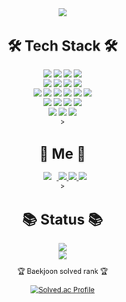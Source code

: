 <div align=center>
	<img src="https://capsule-render.vercel.app/api?type=waving&color=timeAuto&height=200&section=header&text=Hojini%20Github!&fontSize=90" />	

<div align=center><h1>🛠 Tech Stack 🛠</h1>

<div align=center> 
  <img src="https://img.shields.io/badge/c-A8B9CC?style=for-the-badge&logo=c&logoColor=white">
  <img src="https://img.shields.io/badge/c++-00599C?style=for-the-badge&logo=c%2B%2B&logoColor=white">
  <img src="https://img.shields.io/badge/java-007396?style=for-the-badge&logo=java&logoColor=white"> 
  <img src="https://img.shields.io/badge/python-3776AB?style=for-the-badge&logo=python&logoColor=white"> 
  <br>
  
  <img src="https://img.shields.io/badge/mysql-4479A1?style=for-the-badge&logo=mysql&logoColor=white"> 
  <img src="https://img.shields.io/badge/mariaDB-003545?style=for-the-badge&logo=mariaDB&logoColor=white"> 
  <img src="https://img.shields.io/badge/oracle-F80000?style=for-the-badge&logo=oracle&logoColor=white"> 
  <img src="https://img.shields.io/badge/redis-DC382D?style=for-the-badge&logo=Redis&logoColor=white">
  <!--<img src="https://img.shields.io/badge/elasticsearch-005571?style=for-the-badge&logo=Elasticsearch&logoColor=white">-->
  <br>
  
  <img src="https://img.shields.io/badge/spring-6DB33F?style=for-the-badge&logo=spring&logoColor=white"> 
  <img src="https://img.shields.io/badge/spring boot-6DB33F?style=for-the-badge&logo=Spring Boot&logoColor=white">
  <img src="https://img.shields.io/badge/spring security-6DB33F?style=for-the-badge&logo=Spring Security&logoColor=white">
  <img src="https://img.shields.io/badge/swagger-85EA2D?style=for-the-badge&logo=Swagger&logoColor=white">
  <img src="https://img.shields.io/badge/thymeleaf-005F0F?style=for-the-badge&logo=Thymeleaf&logoColor=white">
  <img src="https://img.shields.io/badge/hibernate-59666C?style=for-the-badge&logo=Hibernate&logoColor=white">
  <br>
	
  <img src="https://img.shields.io/badge/amazonaws-232F3E?style=for-the-badge&logo=amazonaws&logoColor=white"> 
  <img src="https://img.shields.io/badge/Amazon S3-569A31?style=for-the-badge&logo=Amazon S3&logoColor=white"> 
  <img src="https://img.shields.io/badge/Amazon RDS-527FFF?style=for-the-badge&logo=Amazon RDS&logoColor=white"> 
  <img src="https://img.shields.io/badge/Amazon EC2-FF9900?style=for-the-badge&logo=Amazon EC2&logoColor=black"> 
  <br>
	
  <!--<img src="https://img.shields.io/badge/linux-FCC624?style=for-the-badge&logo=linux&logoColor=black">-->
  <!--<img src="https://img.shields.io/badge/NGINX-009639?style=for-the-badge&logo=NGINX&logoColor=black">-->
  <!--<img src="https://img.shields.io/badge/Ubuntu-E95420?style=for-the-badge&logo=Ubuntu&logoColor=black">-->
  <!--<img src="https://img.shields.io/badge/apache tomcat-F8DC75?style=for-the-badge&logo=apachetomcat&logoColor=white">-->
  <!--<br>-->
  
  <img src="https://img.shields.io/badge/git-F05032?style=for-the-badge&logo=git&logoColor=white">
  <img src="https://img.shields.io/badge/github-181717?style=for-the-badge&logo=github&logoColor=white">
  <img src="https://img.shields.io/badge/gitHub actions-2088FF?style=for-the-badge&logo=GitHub Actions&logoColor=white">
  <br>
</div>

<div align=center>><h1>🙈 Me 🙈 </h1></div>
</div>
<div align=center>
	<a href="https://www.instagram.com/lil_ho9/">
    <img src="http://img.shields.io/badge/-Instagram-%23E4405F.svg?style=flat&logo=Instagram&logoColor=white&link=https://www.instagram.com/lil_ho9/"
        style="height : auto; margin-left : 10px; margin-right : 10px;"/>
</a>
	<a href="https://velog.io/@hojinida">
		<img src="https://img.shields.io/badge/Blog-FF9800?style=flat&logo=Blogger&logoColor=white" />
	</a>
	<a href="mailto:8528231@naver.com">
		<img src="https://img.shields.io/badge/Mail-30B980?style=flat&logo=Gmail&logoColor=white" />
	</a>
	<a href="https://www.notion.so/4c9cc6c487334f999cef8b29b3945120">
		<img src="https://img.shields.io/badge/Notion-000000?style=flat&logo=Notion&logoColor=white" />
	</a>
</div>
<div align=center>><h1>📚 Status 📚</h1></div>
</div>
<div align=center>
	<img src="https://github-readme-stats.vercel.app/api?username=hojinida&show_icons=true">
	<br>
	<img src="https://github-readme-stats.vercel.app/api/top-langs/?username=hojinida&layout=compact">
	<br>

<p>🏆 Baekjoon solved rank 🏆</p>
	
[![Solved.ac Profile](http://mazassumnida.wtf/api/v2/generate_badge?boj=opqrs1107)](https://solved.ac/profile/opqrs1107)
</div>

